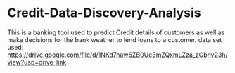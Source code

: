 # Credit-Data-Discovery-Analysis
This is a banking tool used to predict Credit details of customers as well as make decisions for the bank weather to lend loans to a customer.
data set used: https://drive.google.com/file/d/1NKd7naw6ZB0Ue3mZQxmLZza_zGbnv23h/view?usp=drive_link
